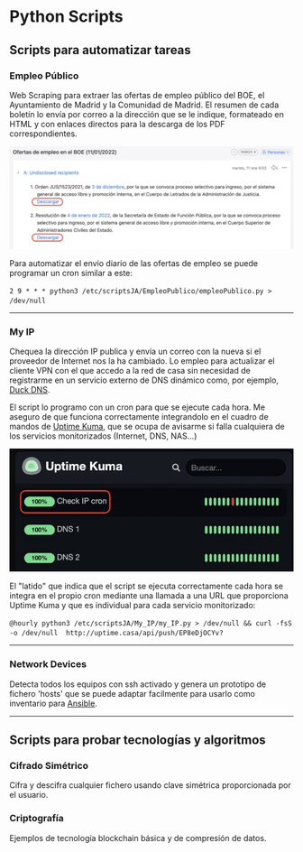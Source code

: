 # Python Scripts

## Scripts para automatizar tareas


### Empleo Público
Web Scraping para extraer las ofertas de empleo público del BOE, el Ayuntamiento de Madrid y la 
Comunidad de Madrid. El resumen de cada boletín lo envía por correo a la dirección que se le indique, formateado en 
HTML y con enlaces directos para la descarga de los PDF correspondientes.

<p align="center">
<img src="https://github.com/Sustoja/PythonScripts/blob/main/images/CorreoBOE.jpg?raw=true" width="800">
</p>

Para automatizar el envío diario de las ofertas de empleo se puede programar un cron similar a este:

`2 9 * * * python3 /etc/scriptsJA/EmpleoPublico/empleoPublico.py > /dev/null`

---

### My IP
Chequea la dirección IP publica y envía un correo con la nueva si el proveedor de Internet nos la ha
cambiado. Lo empleo para actualizar el cliente VPN con el que accedo a la red de casa sin necesidad de registrarme 
en un servicio externo de DNS dinámico como, por ejemplo, [Duck DNS](http://www.duckdns.org).

El script lo programo con un cron para que se ejecute cada hora. Me aseguro de que funciona correctamente integrandolo
en el cuadro de mandos de [Uptime Kuma](https://github.com/louislam/uptime-kuma), que se ocupa de avisarme si falla
cualquiera de los servicios monitorizados (Internet, DNS, NAS...)

<p align="center">
<img src="https://github.com/Sustoja/PythonScripts/blob/main/images/CronCheckUptime.jpg?raw=true" width="800">
</p>

El "latido" que indica que el script se ejecuta correctamente cada hora se integra en el propio cron mediante una
llamada a una URL que proporciona Uptime Kuma y que es individual para cada servicio monitorizado:

`@hourly python3 /etc/scriptsJA/My_IP/my_IP.py > /dev/null && curl -fsS -o /dev/null  http://uptime.casa/api/push/EP8eDjOCYv?`

---

### Network Devices
Detecta todos los equipos con ssh activado y genera un prototipo de fichero 'hosts' que se puede 
adaptar facilmente para usarlo como inventario para [Ansible](https://www.ansiblefordevops.com).

---

## Scripts para probar tecnologías y algoritmos

### Cifrado Simétrico
Cifra y descifra cualquier fichero usando clave simétrica proporcionada por el usuario.

### Criptografía
Ejemplos de tecnología blockchain básica y de compresión de datos.
